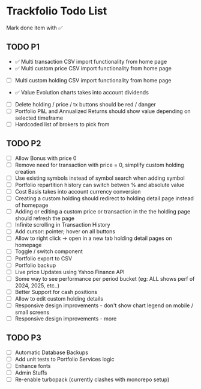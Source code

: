 # Trackfolio Todo List
Mark done item with ✅

## TODO P1
- ✅ Multi transaction CSV import functionality from home page
- ✅ Multi custom price CSV import functionality from home page
- [ ] Multi custom holding CSV import functionality from home page
- ✅ Value Evolution charts takes into account dividends
- [ ] Delete holding / price / tx buttons should be red / danger
- [ ] Portfolio P&L and Annualized Returns should show value depending on selected timeframe
- [ ] Hardcoded list of brokers to pick from

## TODO P2
- [ ] Allow Bonus with price 0
- [ ] Remove need for transaction with price = 0, simplify custom holding creation
- [ ] Use existing symbols instead of symbol search when adding symbol
- [ ] Portfolio repartition history can switch betwen % and absolute value
- [ ] Cost Basis takes into account currency conversion
- [ ] Creating a custom holding should redirect to holding detail page instead of homepage 
- [ ] Adding or editing a custom price or transaction in the the holding page should refresh the page
- [ ] Infinite scrolling in Transaction History
- [ ] Add cursor: pointer; hover on all buttons
- [ ] Allow to right click -> open in a new tab holding detail pages on homepage
- [ ] Toggle / switch component 
- [ ] Portfolio export to CSV
- [ ] Portfolio backup
- [ ] Live price Updates using Yahoo Finance API
- [ ] Some way to see performance per period bucket (eg: ALL shows perf of 2024, 2025, etc..)
- [ ] Better Support for cash positions
- [ ] Allow to edit custom holding details
- [ ] Responsive design improvements - don't show chart legend on mobile / small screens
- [ ] Responsive design improvements - more

## TODO P3
- [ ] Automatic Database Backups
- [ ] Add unit tests to Portfolio Services logic
- [ ] Enhance fonts
- [ ] Admin Stuffs
- [ ] Re-enable turbopack (currently clashes with monorepo setup)
